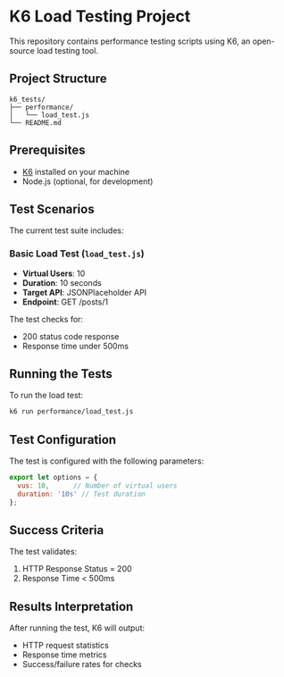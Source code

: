 # K6 Load Testing Project

This repository contains performance testing scripts using K6, an open-source load testing tool.

## Project Structure

```
k6_tests/
├── performance/
│   └── load_test.js
└── README.md
```

## Prerequisites

- [K6](https://k6.io/docs/getting-started/installation/) installed on your machine
- Node.js (optional, for development)

## Test Scenarios

The current test suite includes:

### Basic Load Test (`load_test.js`)
- **Virtual Users**: 10
- **Duration**: 10 seconds
- **Target API**: JSONPlaceholder API
- **Endpoint**: GET /posts/1

The test checks for:
- 200 status code response
- Response time under 500ms

## Running the Tests

To run the load test:

```bash
k6 run performance/load_test.js
```

## Test Configuration

The test is configured with the following parameters:

```javascript
export let options = {
  vus: 10,      // Number of virtual users
  duration: '10s' // Test duration
};
```

## Success Criteria

The test validates:
1. HTTP Response Status = 200
2. Response Time < 500ms

## Results Interpretation

After running the test, K6 will output:
- HTTP request statistics
- Response time metrics
- Success/failure rates for checks

